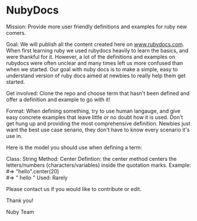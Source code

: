 NubyDocs
========

Mission: Provide more user friendly definitions and examples for ruby new comers.

Goal: We will publish all the content created here on www.rubydocs.com.  When first learning ruby we used rubydocs heavily to learn the basics, and were thankful for it. However, a lot of the definitions and examples on rubydocs were often unclear and many times left us more confused than when we started.  Our goal with nuby docs is to make a simple, easy to understand version of ruby docs aimed at newbies to really help them get started.

Get involved:  Clone the repo and choose term that hasn't been defined and offer a definition and example to go with it!  

Format:  When defining something, try to use human langauge, and give easy concrete examples that leave little or no doubt how it is used.  Don't get hung up and providing the most comprehensive definition.  Newbies just want the best use case senario, they don't have to know every scenario it's use in.   

Here is the model you should use when defining a term:

Class: String
Method: Center
Defintion: the center method centers the letters/numbers (characters/variables) inside the quotation marks.
Example: 
#=> "hello".center(20)        
#=> "       hello        "
Used: Rarely


Please contact us if you would like to contribute or edit.  


Thank you!

Nuby Team
